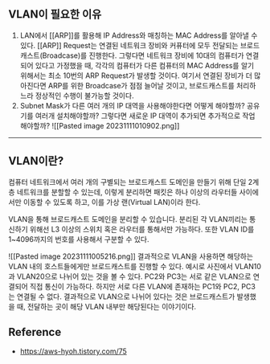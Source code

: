 ## VLAN이 필요한 이유
1. LAN에서 [[ARP]]를 활용해 IP Address와 매칭하는 MAC Address를 알아낼 수 있다.
   [[ARP]] Request는 연결된 네트워크 장비와 커퓨터에 모두 전달되는 브로드캐스트(Broadcase)를 진행한다.
   그렇다면 네트워크 장비에 10대의 컴퓨터가 연결되어 있다고 가정했을 때, 각각의 컴퓨터가 다른 컴퓨터의 MAC Address를 알기 위해서는 최소 10번의 ARP Request가 발생할 것이다.
   여기서 연결된 장비가 더 많아진다면 ARP를 위한 Broadcase가 점점 늘어날 것이고, 브로드캐스트를 처리하느라 정상적인 수행이 불가능할 것이다.
2. Subnet Mask가 다른 여러 개의 IP 대역을 사용해야한다면 어떻게 해야할까?
   공유기를 여러개 설치해야할까? 그렇다면 새로운 IP 대역이 추가되면 추가적으로 작업해야할까?
   ![[Pasted image 20231111010902.png]]

---
## VLAN이란?
컴퓨터 네트워크에서 여러 개의 구별되는 브로드캐스트 도메인을 만들기 위해 단일 2계층 네트워크를 분할할 수 있는데, 이렇게 분리하면 패킷은 하나 이상의 라우터들 사이에서만 이동할 수 있도록 하고, 이를 가상 랜(Virtual LAN)이라 한다.

VLAN을 통해 브로드캐스트 도메인을 분리할 수 있습니다.
분리된 각 VLAN끼리는 통신하기 위해선 L3 이상의 스위치 혹은 라우터를 통해서만 가능하다.
또한 VLAN ID를 1~4096까지의 번호를 사용해서 구분할 수 있다.

![[Pasted image 20231111005216.png]]
결과적으로 VLAN을 사용하면 해당하는 VLAN 내의 호스트들에게만 브로드캐스트를 진행할 수 있다.
예시로 사진에서 VLAN10과 VLAN20으로 나뉘어 있는 것을 볼 수 있다.
PC2와 PC3는 서로 같은 VLAN으로 연결되어 직접 통신이 가능하다. 하지만 서로 다른 VLAN에 존재하는 
PC1와 PC2, PC3는 연결될 수 없다.
결과적으로 VLAN으로 나뉘어 있다는 것은 브로드캐스트가 발생했을 때, 전달하는 곳이 해당 VLAN 내부만 해당된다는 이야기이다.
## Reference
- https://aws-hyoh.tistory.com/75